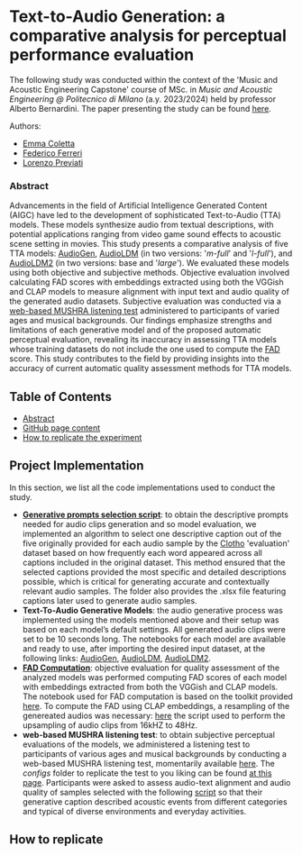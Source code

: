 # Text-to-Audio Generation: a comparative analysis for perceptual performance evaluation 
The following study was conducted within the context of the 'Music and Acoustic Engineering Capstone' course of MSc. in _Music and Acoustic Engineering @ Politecnico di Milano_ (a.y. 2023/2024) held by professor Alberto Bernardini. The paper presenting the study can be found [here](assets/MAE_Capstone_28june.pdf).

Authors:

- [Emma Coletta](https://github.com/emmaclt)
- [Federico Ferreri](https://github.com/federicoalferreri)
- [Lorenzo Previati](https://github.com/LorenzoPreviati22)


### Abstract
Advancements in the field of Artificial Intelligence Generated Content (AIGC) have led to the development of sophisticated Text-to-Audio (TTA) models. These models synthesize audio from textual descriptions, with potential applications ranging from video game sound effects to acoustic scene setting in movies. This study presents a comparative analysis of five TTA models: [AudioGen](https://arxiv.org/pdf/2209.15352), [AudioLDM](https://arxiv.org/pdf/2301.12503) (in two versions: '_m-full_' and '_l-full_'), and [AudioLDM2](https://ieeexplore.ieee.org/stamp/stamp.jsp?arnumber=10530074&casa_token=hya2XRcl9OkAAAAA:ChBk4vUXM8uwiXZHJFXsqWWeI4Zl3r3V5iWA-4k7X1bZ4E6E3J1XtLg9JHl8nkFtegu6f2JB8w&tag=1) (in two versions: base and '_large_'). We evaluated these models using both objective and subjective methods. Objective evaluation involved calculating FAD scores with embeddings extracted using both the VGGish and CLAP models to measure alignment with input text and audio quality of the generated audio datasets. Subjective evaluation was conducted via a [web-based MUSHRA listening test](https://github.com/audiolabs/webMUSHRA/tree/master) administered to participants of varied ages and musical backgrounds. Our findings emphasize strengths and limitations of each generative model and of the proposed automatic perceptual evaluation, revealing its inaccuracy in assessing TTA models whose training datasets do not include the one used to compute the [FAD](https://arxiv.org/pdf/1812.08466) score. This study contributes to the field by providing insights into the accuracy of current automatic quality assessment methods for TTA models. 


## Table of Contents
- [Abstract](#abstract)
- [GitHub page content](#project-implementation)
- [How to replicate the experiment](#)

## Project Implementation

In this section, we list all the code implementations used to conduct the study. 

- **[Generative prompts selection script](codes_for_the_captions_selection)**: to obtain the descriptive prompts needed for audio clips generation and so model evaluation, we implemented an algorithm to select one descriptive caption out of the five originally provided for each audio sample by the [Clotho](https://zenodo.org/records/3490684) 'evaluation' dataset based on how frequently each word appeared across all captions included in the original dataset. This method ensured that the selected captions provided the most specific and detailed descriptions possible, which is critical for generating accurate and contextually relevant audio samples. The folder also provides the .xlsx file featuring captions later used to generate audio samples. 
- **Text-To-Audio Generative Models**: the audio generative process was implemented using the models mentioned above and their setup was based on each model’s default settings. All generated audio clips were set to be 10 seconds long. The notebooks for each model are available and ready to use, after importing the desired input dataset, at the following links: [AudioGen](audiogen_kaggle.ipynb), [AudioLDM](audio_ldm_kaggle.ipynb), [AudioLDM2](audio_ldm2_kaggle.ipynb).
- **[FAD Computation](fad_google_colab.ipynb)**: objective evaluation for quality assessment of the analyzed models was performed computing FAD scores of each model with embeddings extracted from both the VGGish and CLAP models. The notebook used for FAD computation is based on the toolkit provided [here](https://github.com/gudgud96/frechet-audio-distance.git). To compute the FAD using CLAP embeddings, a resampling of the genereated audios was necessary: [here](codes_audio_modification_for_subjective_and_fad_clap_evaluation/resampling.ipynb) the script used to perform the upsampling of audio clips from 16kHZ to 48Hz.
- **web-based MUSHRA listening test**: to obtain subjective perceptual evaluations of the models, we administered a listening test to participants of various ages and musical backgrounds by conducting a web-based MUSHRA listening test, momentarily available [here](https://text-to-audio-subjectivetest.000webhostapp.com). The _configs_ folder to replicate the test to you liking can be found [at this page](mushra_configs_folder/configs). Participants were asked to assess audio-text alignment and audio quality of samples selected with the following [script](codes_for_the_captions_selection/code_captions_selection_for_subjective_test/extract_captions_for_category.py) so that their generative caption described acoustic events from different categories and typical of diverse environments and everyday activities.

## How to replicate

